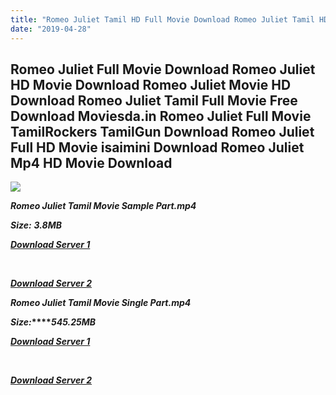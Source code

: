 ```yaml
---
title: "Romeo Juliet Tamil HD Full Movie Download Romeo Juliet Tamil HD Movie Download"
date: "2019-04-28"
---
```


## Romeo Juliet Full Movie Download Romeo Juliet HD Movie Download Romeo Juliet Movie HD Download Romeo Juliet Tamil Full Movie Free Download Moviesda.in Romeo Juliet Full Movie TamilRockers TamilGun Download Romeo Juliet Full HD Movie isaimini Download Romeo Juliet Mp4 HD Movie Download

![](https://images.moviebuff.com/9ac9c555-bdc3-44ec-938a-f0ea183c5a8e?w=1000)

**_Romeo Juliet Tamil Movie Sample Part.mp4_**

**_Size:_** **_3.8MB_**

**_[Download Server 1](http://s1.uptofiles.net//files/Tamil{18b9e36be58349bcedc591cb24b1d58373c4fcb8ec6c90ee99c2d93b5f4aedc9}202015{18b9e36be58349bcedc591cb24b1d58373c4fcb8ec6c90ee99c2d93b5f4aedc9}20Movies/Romeo{18b9e36be58349bcedc591cb24b1d58373c4fcb8ec6c90ee99c2d93b5f4aedc9}20Juliet{18b9e36be58349bcedc591cb24b1d58373c4fcb8ec6c90ee99c2d93b5f4aedc9}20(2015)/Romeo{18b9e36be58349bcedc591cb24b1d58373c4fcb8ec6c90ee99c2d93b5f4aedc9}20Juliet{18b9e36be58349bcedc591cb24b1d58373c4fcb8ec6c90ee99c2d93b5f4aedc9}20Mp4{18b9e36be58349bcedc591cb24b1d58373c4fcb8ec6c90ee99c2d93b5f4aedc9}20HD/Romeo{18b9e36be58349bcedc591cb24b1d58373c4fcb8ec6c90ee99c2d93b5f4aedc9}20Juliet{18b9e36be58349bcedc591cb24b1d58373c4fcb8ec6c90ee99c2d93b5f4aedc9}20HD{18b9e36be58349bcedc591cb24b1d58373c4fcb8ec6c90ee99c2d93b5f4aedc9}20Sample.mp4)_**

**_[  
](http://s1.uptofiles.net//files/Tamil{18b9e36be58349bcedc591cb24b1d58373c4fcb8ec6c90ee99c2d93b5f4aedc9}202015{18b9e36be58349bcedc591cb24b1d58373c4fcb8ec6c90ee99c2d93b5f4aedc9}20Movies/Romeo{18b9e36be58349bcedc591cb24b1d58373c4fcb8ec6c90ee99c2d93b5f4aedc9}20Juliet{18b9e36be58349bcedc591cb24b1d58373c4fcb8ec6c90ee99c2d93b5f4aedc9}20(2015)/Romeo{18b9e36be58349bcedc591cb24b1d58373c4fcb8ec6c90ee99c2d93b5f4aedc9}20Juliet{18b9e36be58349bcedc591cb24b1d58373c4fcb8ec6c90ee99c2d93b5f4aedc9}20Mp4{18b9e36be58349bcedc591cb24b1d58373c4fcb8ec6c90ee99c2d93b5f4aedc9}20HD/Romeo{18b9e36be58349bcedc591cb24b1d58373c4fcb8ec6c90ee99c2d93b5f4aedc9}20Juliet{18b9e36be58349bcedc591cb24b1d58373c4fcb8ec6c90ee99c2d93b5f4aedc9}20HD{18b9e36be58349bcedc591cb24b1d58373c4fcb8ec6c90ee99c2d93b5f4aedc9}20Sample.mp4)_**

**_[Download Server 2](http://s1.uptofiles.net//files/Tamil{18b9e36be58349bcedc591cb24b1d58373c4fcb8ec6c90ee99c2d93b5f4aedc9}202015{18b9e36be58349bcedc591cb24b1d58373c4fcb8ec6c90ee99c2d93b5f4aedc9}20Movies/Romeo{18b9e36be58349bcedc591cb24b1d58373c4fcb8ec6c90ee99c2d93b5f4aedc9}20Juliet{18b9e36be58349bcedc591cb24b1d58373c4fcb8ec6c90ee99c2d93b5f4aedc9}20(2015)/Romeo{18b9e36be58349bcedc591cb24b1d58373c4fcb8ec6c90ee99c2d93b5f4aedc9}20Juliet{18b9e36be58349bcedc591cb24b1d58373c4fcb8ec6c90ee99c2d93b5f4aedc9}20Mp4{18b9e36be58349bcedc591cb24b1d58373c4fcb8ec6c90ee99c2d93b5f4aedc9}20HD/Romeo{18b9e36be58349bcedc591cb24b1d58373c4fcb8ec6c90ee99c2d93b5f4aedc9}20Juliet{18b9e36be58349bcedc591cb24b1d58373c4fcb8ec6c90ee99c2d93b5f4aedc9}20HD{18b9e36be58349bcedc591cb24b1d58373c4fcb8ec6c90ee99c2d93b5f4aedc9}20Sample.mp4)_**

**_Romeo Juliet Tamil Movie Single Part.mp4_**

**_Size:_****_545.25MB_**

**_[Download Server 1](http://s1.uptofiles.net//files/Tamil{18b9e36be58349bcedc591cb24b1d58373c4fcb8ec6c90ee99c2d93b5f4aedc9}202015{18b9e36be58349bcedc591cb24b1d58373c4fcb8ec6c90ee99c2d93b5f4aedc9}20Movies/Romeo{18b9e36be58349bcedc591cb24b1d58373c4fcb8ec6c90ee99c2d93b5f4aedc9}20Juliet{18b9e36be58349bcedc591cb24b1d58373c4fcb8ec6c90ee99c2d93b5f4aedc9}20(2015)/Romeo{18b9e36be58349bcedc591cb24b1d58373c4fcb8ec6c90ee99c2d93b5f4aedc9}20Juliet{18b9e36be58349bcedc591cb24b1d58373c4fcb8ec6c90ee99c2d93b5f4aedc9}20Mp4{18b9e36be58349bcedc591cb24b1d58373c4fcb8ec6c90ee99c2d93b5f4aedc9}20HD/Romeo{18b9e36be58349bcedc591cb24b1d58373c4fcb8ec6c90ee99c2d93b5f4aedc9}20Juliet{18b9e36be58349bcedc591cb24b1d58373c4fcb8ec6c90ee99c2d93b5f4aedc9}20HD.mp4)_**

**_[  
](http://s1.uptofiles.net//files/Tamil{18b9e36be58349bcedc591cb24b1d58373c4fcb8ec6c90ee99c2d93b5f4aedc9}202015{18b9e36be58349bcedc591cb24b1d58373c4fcb8ec6c90ee99c2d93b5f4aedc9}20Movies/Romeo{18b9e36be58349bcedc591cb24b1d58373c4fcb8ec6c90ee99c2d93b5f4aedc9}20Juliet{18b9e36be58349bcedc591cb24b1d58373c4fcb8ec6c90ee99c2d93b5f4aedc9}20(2015)/Romeo{18b9e36be58349bcedc591cb24b1d58373c4fcb8ec6c90ee99c2d93b5f4aedc9}20Juliet{18b9e36be58349bcedc591cb24b1d58373c4fcb8ec6c90ee99c2d93b5f4aedc9}20Mp4{18b9e36be58349bcedc591cb24b1d58373c4fcb8ec6c90ee99c2d93b5f4aedc9}20HD/Romeo{18b9e36be58349bcedc591cb24b1d58373c4fcb8ec6c90ee99c2d93b5f4aedc9}20Juliet{18b9e36be58349bcedc591cb24b1d58373c4fcb8ec6c90ee99c2d93b5f4aedc9}20HD.mp4)_**

**_[Download Server 2](http://s1.uptofiles.net//files/Tamil{18b9e36be58349bcedc591cb24b1d58373c4fcb8ec6c90ee99c2d93b5f4aedc9}202015{18b9e36be58349bcedc591cb24b1d58373c4fcb8ec6c90ee99c2d93b5f4aedc9}20Movies/Romeo{18b9e36be58349bcedc591cb24b1d58373c4fcb8ec6c90ee99c2d93b5f4aedc9}20Juliet{18b9e36be58349bcedc591cb24b1d58373c4fcb8ec6c90ee99c2d93b5f4aedc9}20(2015)/Romeo{18b9e36be58349bcedc591cb24b1d58373c4fcb8ec6c90ee99c2d93b5f4aedc9}20Juliet{18b9e36be58349bcedc591cb24b1d58373c4fcb8ec6c90ee99c2d93b5f4aedc9}20Mp4{18b9e36be58349bcedc591cb24b1d58373c4fcb8ec6c90ee99c2d93b5f4aedc9}20HD/Romeo{18b9e36be58349bcedc591cb24b1d58373c4fcb8ec6c90ee99c2d93b5f4aedc9}20Juliet{18b9e36be58349bcedc591cb24b1d58373c4fcb8ec6c90ee99c2d93b5f4aedc9}20HD.mp4)_**
